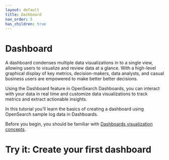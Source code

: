 ```yaml
---
layout: default
title: Dashboard
nav_order: 5
has_children: true
---
```


# Dashboard

A dashboard condenses multiple data visualizations in to a single view, allowing users to visualize and review data at a glance. With a high-level graphical display of key metrics, decision-makers, data analysts, and casual business users are empowered to make better better decisions.

Using the Dashboard feature in OpenSearch Dashboards, you can interact with your data in real time and customize data visualizations to track metrics and extract actionable insights. 

In this tutorial you'll learn the basics of creating a dashboard using OpenSearch sample log data in Dashboards. 

Before you begin, you should be familiar with [Dashboards visualization concepts]({{site.url}}{{site.baseurl}}/dashboards/visualize/index/). 

# Try it: Create your first dashboard



